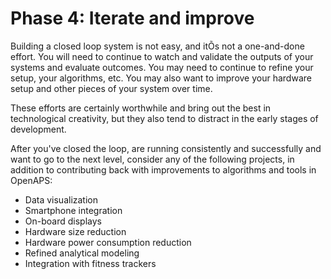 # Phase 4: Iterate and improve

Building a closed loop system is not easy, and itÕs not a one-and-done effort. You will need to continue to watch and validate the outputs of your systems and evaluate outcomes. You may need to continue to refine your setup, your algorithms, etc. You may also want to improve your hardware setup and other pieces of your system over time.

These efforts are certainly worthwhile and bring out the best in technological creativity, but they also tend to distract in the early stages of development.

After you've closed the loop, are running consistently and successfully and want to go to the next level, consider any of the following projects, in addition to contributing back with improvements to algorithms and tools in OpenAPS:

* Data visualization
* Smartphone integration
* On-board displays
* Hardware size reduction
* Hardware power consumption reduction
* Refined analytical modeling
* Integration with fitness trackers

